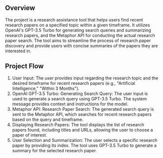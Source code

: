 ## Overview
The project is a research assistance tool that helps users find recent research papers on a specified topic within a given timeframe. It utilizes OpenAI's GPT-3.5 Turbo for generating search queries and summarizing research papers, and the Metaphor API for conducting the actual research paper search. The tool aims to streamline the process of research paper discovery and provide users with concise summaries of the papers they are interested in.

## Project Flow
1. User Input: The user provides input regarding the research topic and the desired timeframe for recent research papers (e.g., "Artificial Intelligence," "Within 3 Months").
2. OpenAI GPT-3.5 Turbo: Generating Search Query: The user input is used to generate a search query using GPT-3.5 Turbo. The system message provides context and instructions for the model.
3. Metaphor API: Research Paper Search: The generated search query is sent to the Metaphor API, which searches for recent research papers based on the query and timeframe.
4. Displaying Research Papers: The tool displays the list of research papers found, including titles and URLs, allowing the user to choose a paper of interest.
5. User Selection and Summarization: The user selects a specific research paper by providing its index. The tool uses GPT-3.5 Turbo to generate a summary for the selected research paper.







